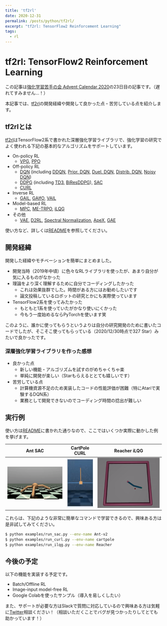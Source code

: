```yaml
---
title: 'tf2rl'
date: 2020-12-31
permalink: /posts/python/tf2rl/
excerpt: "tf2rl: TensorFlow2 Reinforcement Learning"
tags:
  - rl
---
```


# tf2rl: TensorFlow2 Reinforcement Learning

この記事は[強化学習苦手の会 Advent Calendar 2020](https://adventar.org/calendars/5128)の23日目の記事です。（遅れてすみません…！）

本記事では、[tf2rl](https://github.com/keiohta/tf2rl)の開発経緯や開発して良かった点・苦労している点を紹介します。

## tf2rlとは

[tf2rl](https://github.com/keiohta/tf2rl)はTensorFlow2系で書かれた深層強化学習ライブラリで、強化学習の研究でよく使われる下記の基本的なアルゴリズムをサポートしています。

- On-policy RL
  - [VPG](https://papers.nips.cc/paper/1713-policy-gradient-methods-for-reinforcement-learning-with-function-approximation.pdf), [PPO](<https://arxiv.org/abs/1707.06347>)
- Off-policy RL
  - [DQN](https://storage.googleapis.com/deepmind-media/dqn/DQNNaturePaper.pdf) (including [DDQN](https://arxiv.org/abs/1509.06461), [Prior. DQN](https://arxiv.org/abs/1511.05952), [Duel. DQN](https://arxiv.org/abs/1511.06581), [Distrib. DQN](<https://arxiv.org/abs/1707.06887>), [Noisy DQN](<https://arxiv.org/abs/1706.10295>))
  - [DDPG](https://arxiv.org/abs/1509.02971) (including [TD3](<https://arxiv.org/abs/1802.09477>), [BiResDDPG](<https://arxiv.org/abs/1905.01072>)), [SAC](<https://arxiv.org/abs/1801.01290>)
  - [CURL](https://arxiv.org/abs/2004.04136)
- Inverse RL
  - [GAIL](<https://arxiv.org/abs/1606.03476>), [GAIfO](<https://arxiv.org/abs/1807.06158>), [VAIL](<https://arxiv.org/abs/1810.00821>)
- Model-based RL
  - [MPC](https://arxiv.org/abs/1708.02596), [ME-TRPO](https://arxiv.org/abs/1802.10592), [iLQG](https://homes.cs.washington.edu/~todorov/papers/TassaIROS12.pdf)
- その他
  - [VAE](https://arxiv.org/abs/1312.6114), [D2RL](https://arxiv.org/abs/2010.09163), [Spectral Normalization](<https://arxiv.org/abs/1802.05957>), [ApeX](<https://arxiv.org/abs/1803.00933>), [GAE](https://arxiv.org/abs/1506.02438)

使い方など、詳しくは[README](https://github.com/keiohta/tf2rl/blob/master/README.md)を参照してください。

## 開発経緯

開発した経緯やモチベーションを簡単にまとめました。

- 開発当時（2019年中頃）に色々なRLライブラリを使ったが、あまり自分が気に入るものがなかった
- 理論をより深く理解するために自分でコーディングしたかった
  - これは効果抜群でした。時間がある方にはお勧めしたいです
  - 論文投稿しているロボットの研究とかにも実際使っています
- TensorFlow2系を使ってみたかった
  - もともと1系を使っていたがかなり使いにくかった
  - 今もう一度始めるならPyTorchを使います笑

このように、誰かに使ってもらうというよりは自分の研究開発のために書いたコードでしたが、そこそこ使ってもらっている（2020/12/30時点で327 Star）みたいで良かったです。

### 深層強化学習ライブラリを作った感想

- 良かった点
  - 新しい機能・アルゴリズムを試すのがめちゃくちゃ楽
  - 単純に開発が楽しい（Starもらえるととても嬉しいです）
- 苦労している点
  - 計算機資源不足のため実装したコードの性能評価が困難（特にAtariで実験するDQN系）
  - 業務として開発できないのでコーディング時間の捻出が難しい

## 実行例

使い方は[README](https://github.com/keiohta/tf2rl/blob/master/README.md)に書かれた通りなので、ここではいくつか実際に動かした例を挙げます。

|              Ant SAC              |                        CartPole CURL                         |              Reacher iLQG              |
| :-------------------------------: | :----------------------------------------------------------: | :------------------------------------: |
| ![](/images/20201231_ant_sac.gif) | <img src="/images/20201231_cartpole_curl_sac.gif" height="160px"> | ![](/images/20201231_reacher_ilqg.gif) |

これらは、下記のような非常に簡単なコマンドで学習できるので、興味ある方は是非試してみてください。

```bash
$ python examples/run_sac.py --env-name Ant-v2
$ python examples/run_curl.py --env-name cartpole
$ python examples/run_ilqg.py --env-name Reacher
```

## 今後の予定

以下の機能を実装する予定です。

- Batch/Offline RL
- Image-input model-free RL
- Google Colabを使ったサンプル（導入を易しくしたい）

また、サポートが必要な方はSlackで質問に対応しているので興味ある方は気軽に[Twitter](https://twitter.com/ohtake_i)相談ください！（相談いただくことでバグが見つかったりしてとても助かっています！）

